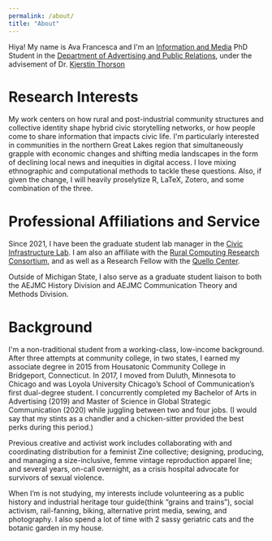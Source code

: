 ```yaml
---
permalink: /about/
title: "About"
---
```


Hiya! My name is Ava Francesca and I'm an [Information and Media](https://comartsci.msu.edu/our-people/ava-francesca-battocchio) PhD Student in the [Department of Advertising and Public Relations](https://comartsci.msu.edu/departments/advertising-public-relations), under the advisement of Dr. [Kjerstin Thorson](https://comartsci.msu.edu/our-people/kjerstin-thorson)

# Research Interests

My work centers on how rural and post-industrial community structures and collective identity shape hybrid civic storytelling networks, or how people come to share information that impacts civic life. I'm particularly interested in communities in the northern Great Lakes region that simultaneously grapple with economic changes and shifting media landscapes in the form of declining local news and inequities in digital access. I love mixing ethnographic and computational methods to tackle these questions. Also, if given the change, I will heavily proselytize R, LaTeX, Zotero, and some combination of the three.

# Professional Affiliations and Service

Since 2021, I have been the graduate student lab manager in the [Civic Infrastructure Lab](https://comartsci.msu.edu/civic-infrastructure-lab). I am also an affiliate with the [Rural Computing Research Consortium](https://ruralcomputing.msu.edu/), and as well as a Research Fellow with the [Quello Center](https://quello.msu.edu/).

Outside of Michigan State, I also serve as a graduate student liaison to both the AEJMC History Division and AEJMC Communication Theory and Methods Division.

# Background 

I'm a non-traditional student from a working-class, low-income background. After three attempts at community college, in two states, I earned my associate degree in 2015 from Housatonic Community College in Bridgeport, Connecticut. In 2017, I moved from Duluth, Minnesota to Chicago and was Loyola University Chicago’s School of Communication’s first dual-degree student. I concurrently completed my Bachelor of Arts in Advertising (2019) and Master of Science in Global Strategic Communication (2020) while juggling between two and four jobs. (I would say that my stints as a chandler and a chicken-sitter provided the best perks during this period.) 

Previous creative and activist work includes collaborating with and coordinating distribution for a feminist Zine collective; designing, producing, and managing a size-inclusive, femme vintage reproduction apparel line; and several years, on-call overnight, as a crisis hospital advocate for survivors of sexual violence.

When I’m is not studying, my interests include volunteering as a public history and industrial heritage tour guide(think “grains and trains”), social activism, rail-fanning, biking, alternative print media, sewing, and photography. I also spend a lot of time with 2 sassy geriatric cats and the botanic garden in my house.




